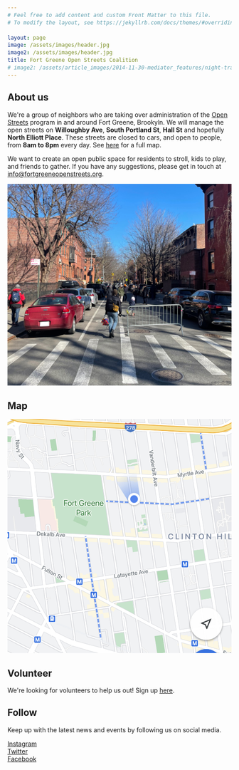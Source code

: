 ```yaml
---
# Feel free to add content and custom Front Matter to this file.
# To modify the layout, see https://jekyllrb.com/docs/themes/#overriding-theme-defaults

layout: page
image: /assets/images/header.jpg
image2: /assets/images/header.jpg
title: Fort Greene Open Streets Coalition
# image2: /assets/article_images/2014-11-30-mediator_features/night-track-mobile.JPG
---
```


## About us

We're a group of neighbors who are taking over administration of the [Open Streets](https://www1.nyc.gov/html/dot/html/pedestrians/openstreets.shtml) program in and around Fort Greene, Brookyln. We will manage the open streets on **Willoughby Ave**, **South Portland St**, **Hall St** and hopefully **North Elliott Place**. These streets are closed to cars, and open to people, from **8am to 8pm** every day. See [here](#map) for a full map.

We want to create an open public space for residents to stroll, kids to play, and friends to gather. If you have any suggestions, please get in touch at <info@fortgreeneopenstreets.org>.

![Willoughby Ave Open Street](/assets/images/willoughby.jpg)

## Map

![Map of Fort Greene Open Streets](/assets/images/map.jpg)

## Volunteer

We're looking for volunteers to help us out! Sign up [here]().

## Follow

Keep up with the latest news and events by following us on social media.

<div class="social-icons">
    <div>
        <a class="big" href="https://instagram.com/fortgreeneopenstreets">
            <i class="fa fa-instagram"></i>Instagram
        </a>
    </div>
    <div>
        <a class="icon-twitter" href="https://twitter.com/fortgreeneopenstreets">
            <i class="fa fa-twitter"></i>Twitter
        </a>
    </div>
    <div>
        <a class="icon-facebook" href="https://facebook.com/fortgreeneopenstreets">
            <i class="fa fa-facebook"></i>Facebook
        </a>
    </div>
</div>